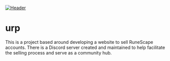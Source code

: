[![Header](https://raw.githubusercontent.com/deceivedfx/urp/blop/main/urp_logo.png "Header")](https://github.com/deceivedfx/urp)

# urp
This is a project based around developing a website to sell RuneScape accounts. There is a Discord server created and maintained to help facilitate the selling process and serve as a community hub.
